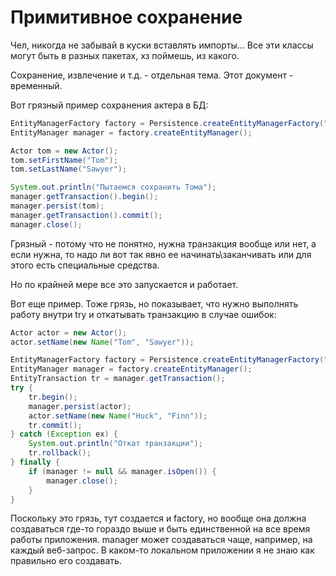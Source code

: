 # Примитивное сохранение

Чел, никогда не забывай в куски вставлять импорты... Все эти классы могут быть в разных пакетах, хз поймешь, из какого.

Сохранение, извлечение и т.д. - отдельная тема. Этот документ - временный.

Вот грязный пример сохранения актера в БД:

```java
EntityManagerFactory factory = Persistence.createEntityManagerFactory("dvdrental-pu");
EntityManager manager = factory.createEntityManager();

Actor tom = new Actor();
tom.setFirstName("Tom");
tom.setLastName("Sawyer");

System.out.println("Пытаемся сохранить Тома");
manager.getTransaction().begin();
manager.persist(tom);
manager.getTransaction().commit();
manager.close();
```

Грязный - потому что не понятно, нужна транзакция вообще или нет, а если нужна, то надо ли вот так явно ее начинать\заканчивать или для этого есть специальные средства.

Но по крайней мере все это запускается и работает.

Вот еще пример. Тоже грязь, но показывает, что нужно выполнять работу внутри try и откатывать транзакцию в случае ошибок:

```java
Actor actor = new Actor();
actor.setName(new Name("Tom", "Sawyer"));

EntityManagerFactory factory = Persistence.createEntityManagerFactory("dvdrental-pu");
EntityManager manager = factory.createEntityManager();
EntityTransaction tr = manager.getTransaction();
try {
    tr.begin();
    manager.persist(actor);
    actor.setName(new Name("Huck", "Finn"));
    tr.commit();
} catch (Exception ex) {
    System.out.println("Откат транзакции");
    tr.rollback();
} finally {
    if (manager != null && manager.isOpen()) {
        manager.close();
    }
}
```

Поскольку это грязь, тут создается и factory, но вообще она должна создаваться где-то гораздо выше и быть единственной на все время работы приложения. manager может создаваться чаще, например, на каждый веб-запрос. В каком-то локальном приложении я не знаю как правильно его создавать.